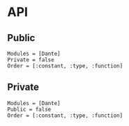 # API

## Public

```@autodocs
Modules = [Dante]
Private = false
Order = [:constant, :type, :function]
```

## Private

```@autodocs
Modules = [Dante]
Public = false
Order = [:constant, :type, :function]
```
